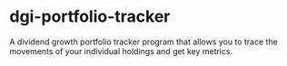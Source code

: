 # dgi-portfolio-tracker
A dividend growth portfolio tracker program that allows you to trace the movements of your individual holdings and get key metrics.
